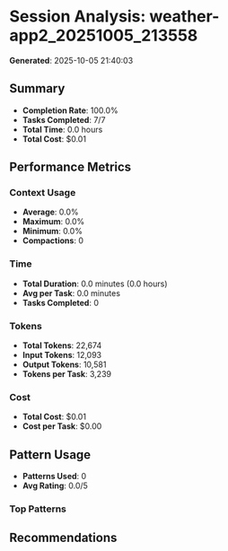 # Session Analysis: weather-app2_20251005_213558

**Generated**: 2025-10-05 21:40:03

## Summary

- **Completion Rate**: 100.0%
- **Tasks Completed**: 7/7
- **Total Time**: 0.0 hours
- **Total Cost**: $0.01

## Performance Metrics

### Context Usage
- **Average**: 0.0%
- **Maximum**: 0.0%
- **Minimum**: 0.0%
- **Compactions**: 0

### Time
- **Total Duration**: 0.0 minutes (0.0 hours)
- **Avg per Task**: 0.0 minutes
- **Tasks Completed**: 0

### Tokens
- **Total Tokens**: 22,674
- **Input Tokens**: 12,093
- **Output Tokens**: 10,581
- **Tokens per Task**: 3,239

### Cost
- **Total Cost**: $0.01
- **Cost per Task**: $0.00

## Pattern Usage

- **Patterns Used**: 0
- **Avg Rating**: 0.0/5

### Top Patterns

## Recommendations

